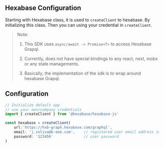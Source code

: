 ## Hexabase Configuration

Starting with Hexabase class, it is used to `createClient` to hexabase. By initializing this class. Then you can using your credential in `createClient`.
> Note: 
> 
> 1) This SDK uses `async/await -> Promise<T>` to access Hexabase Grapql.
>
> 2) Currently, does not have special bindings to any react, next, mobx or any state managements.
>
> 3) Basically, the implementation of the sdk is to wrap around hexabase Grapql.

## Configuration


```ts
// Initialize default app
// use your own/company credentials
import { createClient } from '@hexabase/hexabase-js'

const hexabase = createClient(
    url:'https://hxb-graph.hexabase.com/graphql',
    email: 'j.soliva@b-eee.com',    // registered user email address in Hexabase
    password: '123456'              // user password
)
```